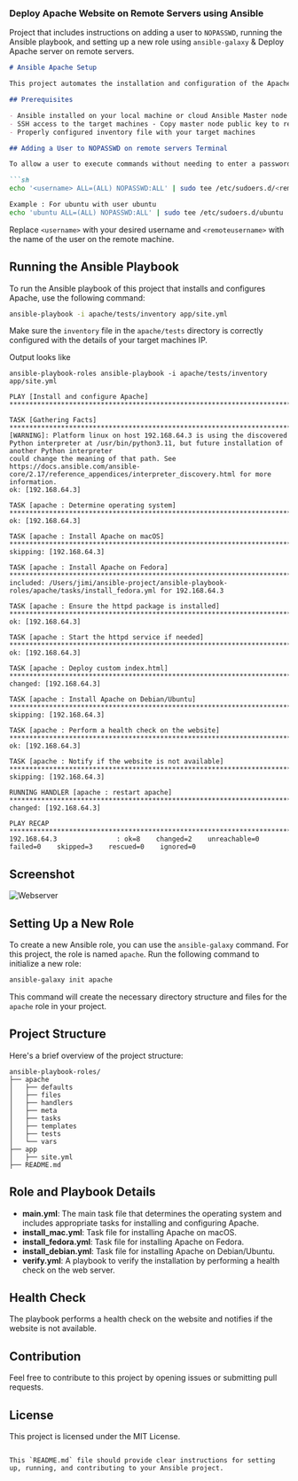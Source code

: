 ### Deploy Apache Website on Remote Servers using Ansible
Project that includes instructions on adding a user to `NOPASSWD`, running the Ansible playbook, and setting up a new role using `ansible-galaxy` & Deploy Apache server on remote servers.


```markdown
# Ansible Apache Setup

This project automates the installation and configuration of the Apache web server on different operating systems using Ansible.

## Prerequisites

- Ansible installed on your local machine or cloud Ansible Master node
- SSH access to the target machines - Copy master node public key to remote servers authorized_keys file 
- Properly configured inventory file with your target machines

## Adding a User to NOPASSWD on remote servers Terminal

To allow a user to execute commands without needing to enter a password for `sudo`, you can add them to the `NOPASSWD` list. Run the following command in the terminal:

```sh
echo '<username> ALL=(ALL) NOPASSWD:ALL' | sudo tee /etc/sudoers.d/<remoteusername>

Example : For ubuntu with user ubuntu
echo 'ubuntu ALL=(ALL) NOPASSWD:ALL' | sudo tee /etc/sudoers.d/ubuntu
```

Replace `<username>` with your desired username and `<remoteusername>` with the name of the user on the remote machine.

## Running the Ansible Playbook

To run the Ansible playbook of this project that installs and configures Apache, use the following command:

```sh
ansible-playbook -i apache/tests/inventory app/site.yml
```

Make sure the `inventory` file in the `apache/tests` directory is correctly configured with the details of your target machines IP.

Output looks like 

```
ansible-playbook-roles ansible-playbook -i apache/tests/inventory app/site.yml

PLAY [Install and configure Apache] *************************************************************************************************************************************

TASK [Gathering Facts] **************************************************************************************************************************************************
[WARNING]: Platform linux on host 192.168.64.3 is using the discovered Python interpreter at /usr/bin/python3.11, but future installation of another Python interpreter
could change the meaning of that path. See https://docs.ansible.com/ansible-core/2.17/reference_appendices/interpreter_discovery.html for more information.
ok: [192.168.64.3]

TASK [apache : Determine operating system] ******************************************************************************************************************************
ok: [192.168.64.3]

TASK [apache : Install Apache on macOS] *********************************************************************************************************************************
skipping: [192.168.64.3]

TASK [apache : Install Apache on Fedora] ********************************************************************************************************************************
included: /Users/jimi/ansible-project/ansible-playbook-roles/apache/tasks/install_fedora.yml for 192.168.64.3

TASK [apache : Ensure the httpd package is installed] *******************************************************************************************************************
ok: [192.168.64.3]

TASK [apache : Start the httpd service if needed] ***********************************************************************************************************************
ok: [192.168.64.3]

TASK [apache : Deploy custom index.html] ********************************************************************************************************************************
changed: [192.168.64.3]

TASK [apache : Install Apache on Debian/Ubuntu] *************************************************************************************************************************
skipping: [192.168.64.3]

TASK [apache : Perform a health check on the website] *******************************************************************************************************************
ok: [192.168.64.3]

TASK [apache : Notify if the website is not available] ******************************************************************************************************************
skipping: [192.168.64.3]

RUNNING HANDLER [apache : restart apache] *******************************************************************************************************************************
changed: [192.168.64.3]

PLAY RECAP **************************************************************************************************************************************************************
192.168.64.3               : ok=8    changed=2    unreachable=0    failed=0    skipped=3    rescued=0    ignored=0  
```
## Screenshot

![Webserver](https://github.com:shegerbootcamp/ansible-paybook-role/apache/files/website-url.png)

## Setting Up a New Role

To create a new Ansible role, you can use the `ansible-galaxy` command. For this project, the role is named `apache`. Run the following command to initialize a new role:

```sh
ansible-galaxy init apache
```

This command will create the necessary directory structure and files for the `apache` role in your project.

## Project Structure

Here's a brief overview of the project structure:

```
ansible-playbook-roles/
├── apache
│   ├── defaults
│   ├── files
│   ├── handlers
│   ├── meta
│   ├── tasks
│   ├── templates
│   ├── tests
│   └── vars
├── app
│   ├── site.yml
├── README.md
```

## Role and Playbook Details

- **main.yml**: The main task file that determines the operating system and includes appropriate tasks for installing and configuring Apache.
- **install_mac.yml**: Task file for installing Apache on macOS.
- **install_fedora.yml**: Task file for installing Apache on Fedora.
- **install_debian.yml**: Task file for installing Apache on Debian/Ubuntu.
- **verify.yml**: A playbook to verify the installation by performing a health check on the web server.

## Health Check

The playbook performs a health check on the website and notifies if the website is not available.

## Contribution

Feel free to contribute to this project by opening issues or submitting pull requests.

## License

This project is licensed under the MIT License.
```

This `README.md` file should provide clear instructions for setting up, running, and contributing to your Ansible project.
